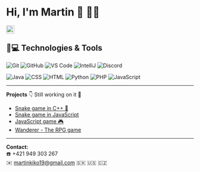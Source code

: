 # Hi, I'm Martin :wave: :man_technologist:

<a href="https://www.linkedin.com/in/martin-kiko-250480130/">
  <img align="left" alt="Martin Kiko" width="22px" src="https://raw.githubusercontent.com/peterthehan/peterthehan/master/assets/linkedin.svg" />
</a>

<br />

## 🚀💻 Technologies & Tools

![Git](https://img.shields.io/badge/-Git-black?style=flat-square&logo=git)
![GitHub](https://img.shields.io/badge/-GitHub-181717?style=flat-square&logo=github)
![VS Code](https://img.shields.io/badge/-VS%20Code-007ACC?style=flat-square&logo=visual-studio-code)
![IntelliJ](https://img.shields.io/badge/-IntelliJ%20IDEA-black?style=flat-square&logo=jetbrains)
![Discord](https://img.shields.io/badge/Discord-black?style=flat-square&logo=discord)
  
![Java](https://img.shields.io/badge/Java-orange?style=flat-square&logo=java)
![CSS]( https://img.shields.io/badge/-CSS3-1572B6?logo=css3&logoColor=black&style=flat)
![HTML]( https://img.shields.io/badge/-HTML5-E34F26?logo=html5&logoColor=black&style=flat)
![Python](https://img.shields.io/badge/-Python-black?style=flat-square&logo=Python)
![PHP](https://img.shields.io/badge/PHP-black?style=flat-square&logo=php)
![JavaScript]( https://img.shields.io/badge/-JavaScript-F7DF1E?logo=javascript&logoColor=black&style=flat)


---  
**Projects** :point_down: Still working on it :safety_vest:
* [Snake game in C++ :snake:]()
* [Snake game in JavaScript]()
* [JavaScript game :video_game:]()
* [Wanderer - The RPG game](https://github.com/MartinKiko/MartinKiko/tree/master/wanderer-java)
---
**Contact:** 
<br />
:phone: +421 949 303 267 
<br />
:envelope: martinkiko19@gmail.com :slovakia: :us: :czech_republic:
